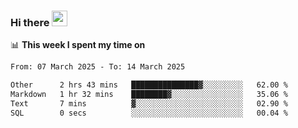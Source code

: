 ### Hi there <a href="https://www.gautamkrishnar.com/"><img src="https://media.giphy.com/media/hvRJCLFzcasrR4ia7z/giphy.gif" width="25px"></a>

📊 **This week I spent my time on**

<!--START_SECTION:waka-->

```txt
From: 07 March 2025 - To: 14 March 2025

Other      2 hrs 43 mins   ███████████████▓░░░░░░░░░   62.00 %
Markdown   1 hr 32 mins    ████████▓░░░░░░░░░░░░░░░░   35.06 %
Text       7 mins          ▓░░░░░░░░░░░░░░░░░░░░░░░░   02.90 %
SQL        0 secs          ░░░░░░░░░░░░░░░░░░░░░░░░░   00.04 %
```

<!--END_SECTION:waka-->
